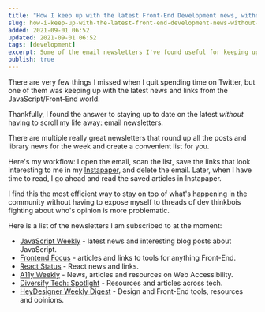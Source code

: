 ```yaml
---
title: "How I keep up with the latest Front-End Development news, without scrolling my life away"
slug: how-i-keep-up-with-the-latest-front-end-development-news-without-scrolling-my-life-away
added: 2021-09-01 06:52
updated: 2021-09-01 06:52
tags: [development]
excerpt: Some of the email newsletters I've found useful for keeping up with Front End news.
publish: true
---
```


There are very few things I missed when I quit spending time on Twitter, but one of them was keeping up with the latest news and links from the JavaScript/Front-End world. 

Thankfully, I found the answer to staying up to date on the latest *without* having to scroll my life away: email newsletters.

There are multiple really great newsletters that round up all the posts and library news for the week and create a convenient list for you.

Here's my workflow: I open the email, scan the list, save the links that look interesting to me in my [Instapaper](https://instapaper.com), and delete the email. Later, when I have time to read, I go ahead and read the saved articles in Instapaper.  

I find this the most efficient way to stay on top of what's happening in the community without having to expose myself to threads of dev thinkbois fighting about who's opinion is more problematic. 

Here is a list of the newsletters I am subscribed to at the moment:   

- [JavaScript Weekly](https://javascriptweekly.com/) - latest news and interesting blog posts about JavaScript.
- [Frontend Focus](https://frontendfoc.us/) - articles and links to tools for anything Front-End.
- [React Status](https://react.statuscode.com/) - React news and links.
- [A11y Weekly](https://a11yweekly.com/) - News, articles and resources on Web Accessibility.
- [Diversify Tech: Spotlight](https://www.getrevue.co/profile/codewithveni/) - Resources and articles across tech.
- [HeyDesigner Weekly Digest](https://heydesigner.com/newsletter/) - Design and Front-End tools, resources and opinions.